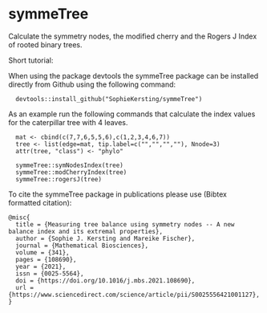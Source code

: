 # symmeTree
Calculate the symmetry nodes, the modified cherry and the Rogers J Index of rooted binary trees.

Short tutorial:

When using the package devtools the symmeTree package can be installed directly from Github using the
following command:

      devtools::install_github("SophieKersting/symmeTree")

As an example run the following commands that calculate the index values for the caterpillar tree with 4 leaves.

      mat <- cbind(c(7,7,6,5,5,6),c(1,2,3,4,6,7))
      tree <- list(edge=mat, tip.label=c("","","",""), Nnode=3)
      attr(tree, "class") <- "phylo"

      symmeTree::symNodesIndex(tree)
      symmeTree::modCherryIndex(tree)
      symmeTree::rogersJ(tree)

To cite the symmeTree package in publications please use (Bibtex formatted citation):

    @misc{
      title = {Measuring tree balance using symmetry nodes -- A new balance index and its extremal properties}, 
      author = {Sophie J. Kersting and Mareike Fischer},
      journal = {Mathematical Biosciences},
      volume = {341},
      pages = {108690},
      year = {2021},
      issn = {0025-5564},
      doi = {https://doi.org/10.1016/j.mbs.2021.108690},
      url = {https://www.sciencedirect.com/science/article/pii/S0025556421001127},
    }
